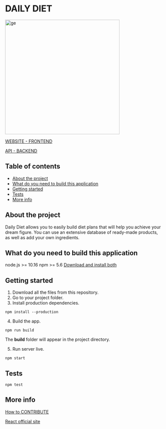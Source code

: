 # DAILY DIET

<img width="370" alt="ge" src="https://user-images.githubusercontent.com/88770213/216427389-38df8ac8-a000-43ee-aab5-d9c6f1351568.png">

[WEBSITE - FRONTEND](https://daily-diet.pages.dev)

[API - BACKEND](https://web-production-a61c.up.railway.app/)

## Table of contents

- [About the project]
- [What do you need to build this application]
- [Getting started]
- [Tests]
- [More info]

## About the project

Daily Diet allows you to easily build diet plans that will help you achieve your dream figure. You can use an extensive database of ready-made products, as well as add your own ingredients.

## What do you need to build this application

node.js >= 10.16
npm >= 5.6
[Download and install both](https://nodejs.org/)

## Getting started

1. Download all the files from this repository.
2. Go to your project folder.
3. Install production dependencies.

```
npm install --production
```

4. Build the app.

```
npm run build
```

The **build** folder will appear in the project directory.

5. Run server live.

```
npm start
```

## Tests

```
npm test
```

## More info

[How to CONTRIBUTE](./CONTRIBUTING.md)

[React official site](https://reactjs.org/docs/getting-started.html)

[about the project]: #about-the-project
[what do you need to build this application]: #what-do-you-need-to-build-this-application
[getting started]: #getting-started
[tests]: #tests
[more info]: #more-info
